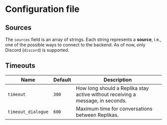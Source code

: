 # Configuration file

## Sources

The `sources` field is an array of strings. Each string represents a **source**, i.e., one of the possible ways to connect to the backend. As of now, only Discord (`discord`) is supported.

## Timeouts

Name               | Default | Description
---                | ---     | ---        
`timeout`          | `300`   | How long should a Replika stay active without receiving a message, in seconds.
`timeout_dialogue` | `600`   | Maximum time for conversations between Replikas.